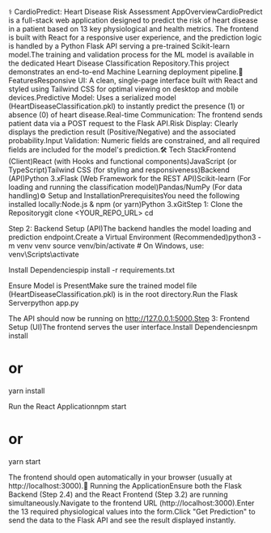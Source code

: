 ⚕️ CardioPredict: Heart Disease Risk Assessment AppOverviewCardioPredict is a full-stack web application designed to predict the risk of heart disease in a patient based on 13 key physiological and health metrics. The frontend is built with React for a responsive user experience, and the prediction logic is handled by a Python Flask API serving a pre-trained Scikit-learn model.The training and validation process for the ML model is available in the dedicated Heart Disease Classification Repository.This project demonstrates an end-to-end Machine Learning deployment pipeline.🚀 FeaturesResponsive UI: A clean, single-page interface built with React and styled using Tailwind CSS for optimal viewing on desktop and mobile devices.Predictive Model: Uses a serialized model (HeartDiseaseClassification.pkl) to instantly predict the presence (1) or absence (0) of heart disease.Real-time Communication: The frontend sends patient data via a POST request to the Flask API.Risk Display: Clearly displays the prediction result (Positive/Negative) and the associated probability.Input Validation: Numeric fields are constrained, and all required fields are included for the model's prediction.🛠️ Tech StackFrontend (Client)React (with Hooks and functional components)JavaScript (or TypeScript)Tailwind CSS (for styling and responsiveness)Backend (API)Python 3.xFlask (Web Framework for the REST API)Scikit-learn (For loading and running the classification model)Pandas/NumPy (For data handling)⚙️ Setup and InstallationPrerequisitesYou need the following installed locally:Node.js & npm (or yarn)Python 3.xGitStep 1: Clone the Repositorygit clone <YOUR_REPO_URL>
cd <your-project-directory>

Step 2: Backend Setup (API)The backend handles the model loading and prediction endpoint.Create a Virtual Environment (Recommended)python3 -m venv venv
source venv/bin/activate  # On Windows, use: venv\Scripts\activate

Install Dependenciespip install -r requirements.txt

Ensure Model is PresentMake sure the trained model file (HeartDiseaseClassification.pkl) is in the root directory.Run the Flask Serverpython app.py

The API should now be running on http://127.0.0.1:5000.Step 3: Frontend Setup (UI)The frontend serves the user interface.Install Dependenciesnpm install
# or
yarn install

Run the React Applicationnpm start
# or
yarn start

The frontend should open automatically in your browser (usually at http://localhost:3000).🚦 Running the ApplicationEnsure both the Flask Backend (Step 2.4) and the React Frontend (Step 3.2) are running simultaneously.Navigate to the frontend URL (http://localhost:3000).Enter the 13 required physiological values into the form.Click "Get Prediction" to send the data to the Flask API and see the result displayed instantly.
